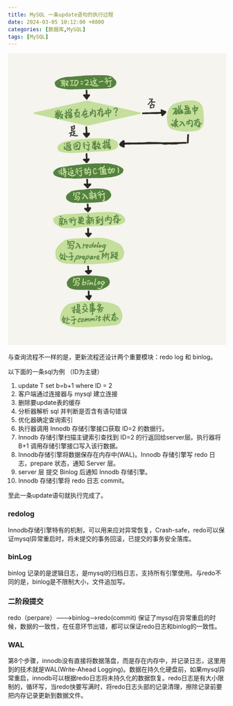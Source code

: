 ```yaml
---
title: MySQL 一条update语句的执行过程
date: 2024-03-05 10:12:00 +0800
categories: [数据库,MySQL]
tags: [MySQL]
---
```


![](/assets/img/mysql-arch/002.png)

与查询流程不一样的是，更新流程还设计两个重要模块：redo log 和 binlog。

以下面的一条sql为例 （ID为主键）

1. update T set b=b+1 where ID = 2
2. 客户端通过连接器与 mysql 建立连接　
3. 删除要update表的缓存
4. 分析器解析 sql 并判断是否含有语句错误
5. 优化器确定查询索引
6. 执行器调用 Innodb 存储引擎接口获取 ID=2 的数据行。
7. Innodb 存储引擎扫描主键索引查找到 ID=2 的行返回给server层。执行器将 B+1 调用存储引擎接口写入该行数据。
8. Innodb存储引擎将数据保存在内存中(WAL)。Innodb 存储引擎写 redo 日志，prepare 状态，通知 Server 层。
9. server 层 提交 Binlog 后通知 Innodb 存储引擎。
10. Innodb 存储引擎将 redo 日志 commit。

至此一条update语句就执行完成了。

### redolog

Innodb存储引擎特有的机制，可以用来应对异常恢复，Crash-safe，redo可以保证mysql异常重启时，将未提交的事务回滚，已提交的事务安全落库。

### binLog 

binlog 记录的是逻辑日志，是mysql的归档日志，支持所有引擎使用。与redo不同的是，binlog是不限制大小，文件追加写。

### 二阶段提交 

redo（perpare）--->binlog-->redo(commit) 保证了mysql在异常重启的时候，数据的一致性，在任意环节出错，都可以保证redo日志和binlog的一致性。

### WAL

第8个步骤，innodb没有直接将数据落盘，而是存在内存中，并记录日志，这里用到的技术就是WAL(Write-Ahead Logging)。数据在持久化硬盘前，如果mysql异常重启，innodb可以根据redo日志将未持久化的数据恢复。redo日志是有大小限制的，循环写，当redo快要写满时，将redo日志头部的记录清理，擦除记录前要把内存记录更新到数据文件。

